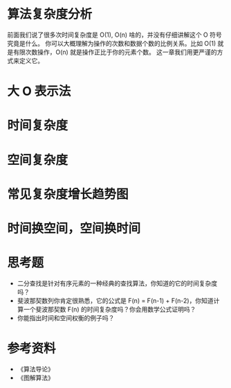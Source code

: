 # 算法复杂度分析
前面我们说了很多次时间复杂度是 O(1), O(n) 啥的，并没有仔细讲解这个 O 符号究竟是什么。
你可以大概理解为操作的次数和数据个数的比例关系。比如 O(1) 就是有限次数操作，O(n) 就是操作正比于你的元素个数。
这一章我们用更严谨的方式来定义它。


# 大 O 表示法


# 时间复杂度


# 空间复杂度


# 常见复杂度增长趋势图


# 时间换空间，空间换时间



# 思考题
- 二分查找是针对有序元素的一种经典的查找算法，你知道的它的时间复杂度吗？
- 斐波那契数列你肯定很熟悉，它的公式是 F(n) = F(n-1) + F(n-2)，你知道计算一个斐波那契数 F(n)
  的时间复杂度吗？你会用数学公式证明吗？
- 你能指出时间和空间权衡的例子吗？

# 参考资料
- 《算法导论》
- 《图解算法》
